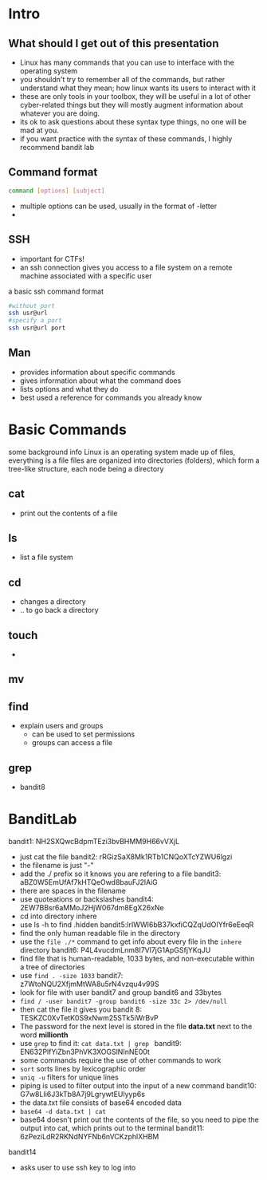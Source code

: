 # Intro
## What should I get out of this presentation
- Linux has many commands that you can use to interface with the operating system
- you shouldn't try to remember all of the commands, but rather understand what they mean; how linux wants its users to interact with it
- these are only tools in your toolbox, they will be useful in a lot of other cyber-related things but they will mostly augment information about whatever you are doing.
- its ok to ask questions about these syntax type things, no one will be mad at you.
- if you want practice with the syntax of these commands, I highly recommend bandit lab

## Command format
```bash
command [options] [subject]
```
- multiple options can be used, usually in the format of -letter
- 
## SSH
- important for CTFs!
- an ssh connection gives you access to a file system on a remote machine associated with a specific user

a basic ssh command format
```bash
#without port
ssh usr@url
#specify a port
ssh usr@url port
```
## Man
- provides information about specific commands
- gives information about what the command does
- lists options and what they do
- best used a reference for commands you already know

# Basic Commands
some background info
Linux is an operating system made up of files, everything is a file
files are organized into directories (folders), which form a tree-like structure, each node being a directory
## cat
- print out the contents of a file
## ls
- list a file system

## cd
- changes a directory
- .. to go back a directory
## touch
- 
## mv

## find
- explain users and groups
	- can be used to set permissions
	- groups can access a file
## grep
- bandit8


# BanditLab
bandit1: NH2SXQwcBdpmTEzi3bvBHMM9H66vVXjL
- just cat the file
bandit2: rRGizSaX8Mk1RTb1CNQoXTcYZWU6lgzi
- the filename is just "-"
- add the ./ prefix so it knows you are refering to a file
bandit3: aBZ0W5EmUfAf7kHTQeOwd8bauFJ2lAiG
- there are spaces in the filename
- use quoteations or backslashes
bandit4: 2EW7BBsr6aMMoJ2HjW067dm8EgX26xNe
- cd into directory inhere
- use ls -h to find .hidden
bandit5:lrIWWI6bB37kxfiCQZqUdOIYfr6eEeqR
- find the only human readable file in the directory
- use the `file ./*` command to get info about every file in the `inhere` directory
bandit6: P4L4vucdmLnm8I7Vl7jG1ApGSfjYKqJU
- find file that is human-readable, 1033 bytes, and non-executable within a tree of directories
- use `find . -size 1033`
bandit7: z7WtoNQU2XfjmMtWA8u5rN4vzqu4v99S
- look for file with user bandit7 and group bandit6 and 33bytes
- `find / -user bandit7 -group bandit6 -size 33c 2> /dev/null` 
- then cat the file it gives you
bandit 8: TESKZC0XvTetK0S9xNwm25STk5iWrBvP
- The password for the next level is stored in the file **data.txt** next to the word **millionth**
- use `grep` to find it: `cat data.txt | grep `
bandit9: EN632PlfYiZbn3PhVK3XOGSlNInNE00t
- some commands require the use of other commands to work
- `sort` sorts lines by lexicographic order
- `uniq -u` filters for unique lines
- piping is used to filter output into the input of a new command
bandit10: G7w8LIi6J3kTb8A7j9LgrywtEUlyyp6s
- the data.txt file consists of base64 encoded data
- `base64 -d data.txt | cat`
- base64 doesn't print out the contents of the file, so you need to pipe the output into cat, which prints out to the terminal
bandit11: 6zPeziLdR2RKNdNYFNb6nVCKzphlXHBM

bandit14
- asks user to use ssh key to log into